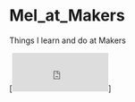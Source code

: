 # Mel_at_Makers
Things I learn and do at Makers


[<iframe src="http://free.timeanddate.com/countdown/i6rmeceg/n1339/cf12/cm0/cu4/ct0/cs0/ca0/cr0/ss0/cac000/cpc000/pcfff/tcfff/fs100/szw320/szh135/tatTime%20left%20at%20Makers/tac000/tptTime%20since%20Event%20started%20in/tpc000/mac000/mpc000/iso2019-07-29T09:00:00" allowTransparency="true" frameborder="0" width="172" height="69"></iframe>]

